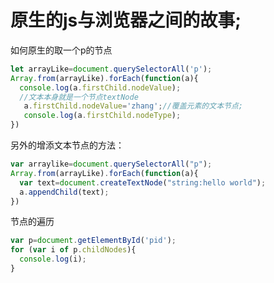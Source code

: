 # 原生的js与浏览器之间的故事;

如何原生的取一个p的节点

```javascript
let arrayLike=document.querySelectorAll('p');
Array.from(arrayLike).forEach(function(a){
  console.log(a.firstChild.nodeValue);
  //文本本身就是一个节点textNode
   a.firstChild.nodeValue='zhang';//覆盖元素的文本节点;
   console.log(a.firstChild.nodeType);
})
```

 另外的增添文本节点的方法：

```javascript
var arraylike=document.querySelectorAll("p");
Array.from(arrayLike).forEach(function(a){
  var text=document.createTextNode("string:hello world");
  a.appendChild(text);
})
```

节点的遍历

```javascript
var p=document.getElementById('pid');
for (var i of p.childNodes){
  console.log(i);
}
```